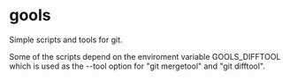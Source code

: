 gools
=====

Simple scripts and tools for git.

Some of the scripts depend on the enviroment variable GOOLS_DIFFTOOL
which is used as the --tool option for "git mergetool" and "git difftool".
